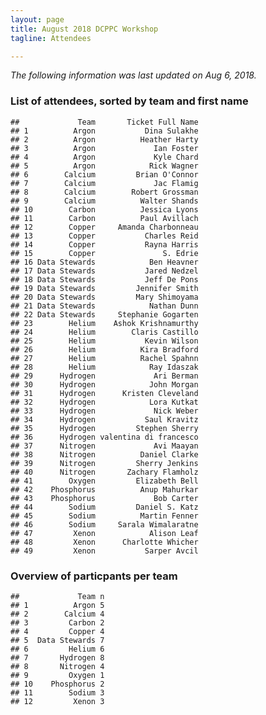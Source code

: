 ```yaml
---
layout: page
title: August 2018 DCPPC Workshop 
tagline: Attendees

---
```


*The following information was last updated on Aug 6, 2018.*

### List of attendees, sorted by team and first name

    ##             Team       Ticket Full Name
    ## 1          Argon           Dina Sulakhe
    ## 2          Argon          Heather Harty
    ## 3          Argon             Ian Foster
    ## 4          Argon             Kyle Chard
    ## 5          Argon            Rick Wagner
    ## 6        Calcium         Brian O'Connor
    ## 7        Calcium             Jac Flamig
    ## 8        Calcium        Robert Grossman
    ## 9        Calcium          Walter Shands
    ## 10        Carbon          Jessica Lyons
    ## 11        Carbon          Paul Avillach
    ## 12        Copper     Amanda Charbonneau
    ## 13        Copper           Charles Reid
    ## 14        Copper           Rayna Harris
    ## 15        Copper               S. Edrie
    ## 16 Data Stewards            Ben Heavner
    ## 17 Data Stewards           Jared Nedzel
    ## 18 Data Stewards           Jeff De Pons
    ## 19 Data Stewards         Jennifer Smith
    ## 20 Data Stewards         Mary Shimoyama
    ## 21 Data Stewards            Nathan Dunn
    ## 22 Data Stewards     Stephanie Gogarten
    ## 23        Helium    Ashok Krishnamurthy
    ## 24        Helium        Claris Castillo
    ## 25        Helium           Kevin Wilson
    ## 26        Helium          Kira Bradford
    ## 27        Helium          Rachel Spahnn
    ## 28        Helium            Ray Idaszak
    ## 29      Hydrogen             Ari Berman
    ## 30      Hydrogen            John Morgan
    ## 31      Hydrogen      Kristen Cleveland
    ## 32      Hydrogen            Lora Kutkat
    ## 33      Hydrogen             Nick Weber
    ## 34      Hydrogen           Saul Kravitz
    ## 35      Hydrogen         Stephen Sherry
    ## 36      Hydrogen valentina di francesco
    ## 37      Nitrogen             Avi Maayan
    ## 38      Nitrogen          Daniel Clarke
    ## 39      Nitrogen         Sherry Jenkins
    ## 40      Nitrogen       Zachary Flamholz
    ## 41        Oxygen         Elizabeth Bell
    ## 42    Phosphorus          Anup Mahurkar
    ## 43    Phosphorus             Bob Carter
    ## 44        Sodium         Daniel S. Katz
    ## 45        Sodium          Martin Fenner
    ## 46        Sodium     Sarala Wimalaratne
    ## 47         Xenon            Alison Leaf
    ## 48         Xenon      Charlotte Whicher
    ## 49         Xenon           Sarper Avcil

### Overview of particpants per team

    ##             Team n
    ## 1          Argon 5
    ## 2        Calcium 4
    ## 3         Carbon 2
    ## 4         Copper 4
    ## 5  Data Stewards 7
    ## 6         Helium 6
    ## 7       Hydrogen 8
    ## 8       Nitrogen 4
    ## 9         Oxygen 1
    ## 10    Phosphorus 2
    ## 11        Sodium 3
    ## 12         Xenon 3